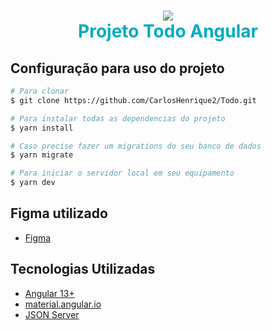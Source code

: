 <h1 align="center" style="color:#00ACC1">
    <img src="https://github.com/CarlosHenrique2/Todo/blob/main/src/assets/todo.JPG"/>
    <br>
    Projeto Todo Angular
</h1>

## Configuração para uso do projeto

```bash
# Para clonar
$ git clone https://github.com/CarlosHenrique2/Todo.git

# Para instalar todas as dependencias do projeto
$ yarn install

# Caso precise fazer um migrations do seu banco de dados
$ yarn migrate

# Para iniciar o servidor local em seu equipamento
$ yarn dev
```

## Figma utilizado

- [Figma](https://www.figma.com/file/a4MKNOOTcpqqO3ma1khRGr/Untitled?node-id=0%3A1&t=AWH00doNee5fWnBU-1)

## Tecnologias Utilizadas

- [Angular 13+](https://angular.io/)
- [material.angular.io](https://material.angular.io/)
- [JSON Server](https://www.npmjs.com/package/json-server)

